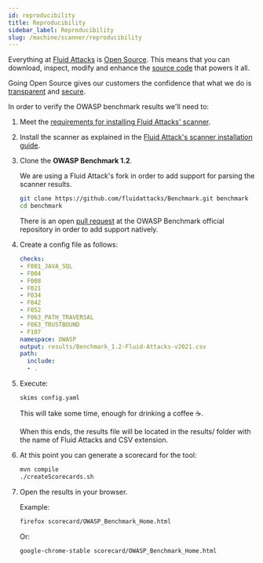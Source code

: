```yaml
---
id: reproducibility
title: Reproducibility
sidebar_label: Reproducibility
slug: /machine/scanner/reproducibility
---
```


Everything at [Fluid Attacks](https://fluidattacks.com)
is [Open Source](https://opensource.com/resources/what-open-source).
This means that you can download,
inspect, modify and enhance the
[source code](https://gitlab.com/fluidattacks/product)
that powers it all.

Going Open Source
gives our customers the confidence
that what we do is
[transparent](https://fluidattacks.com/about-us/values/)
and [secure](https://fluidattacks.com/security/).

In order to verify
the OWASP benchmark results
we'll need to:
1.  Meet the
    [requirements for installing Fluid Attacks' scanner](/machine/scanner/plans/foss#requirements).

1.  Install the scanner
    as explained in the
    [Fluid Attack's scanner installation guide](/machine/scanner/plans/foss#installing).

1.  Clone the **OWASP Benchmark 1.2**.

    We are using a Fluid Attack's fork
    in order to add support
    for parsing the scanner results.

    ```bash
    git clone https://github.com/fluidattacks/Benchmark.git benchmark
    cd benchmark
    ```

    There is an open
    [pull request](https://github.com/OWASP/Benchmark/pull/146)
    at the OWASP Benchmark official repository
    in order to add support natively.

1.  Create a config file as follows:

    ```yaml title="config.yaml"
    checks:
    - F001_JAVA_SQL
    - F004
    - F008
    - F021
    - F034
    - F042
    - F052
    - F063_PATH_TRAVERSAL
    - F063_TRUSTBOUND
    - F107
    namespace: OWASP
    output: results/Benchmark_1.2-Fluid-Attacks-v2021.csv
    path:
      include:
      - .
    ```

1.  Execute:

    ```bash
    skims config.yaml
    ```

    This will take some time,
    enough for drinking a coffee &#x2615;.

    When this ends,
    the results file will be located
    in the results/ folder
    with the name of Fluid Attacks
    and CSV extension.

1.  At this point you can generate
    a scorecard for the tool:

    ```bash
    mvn compile
    ./createScorecards.sh
    ```

1.  Open the results in your browser.

    Example:
    ```bash
    firefox scorecard/OWASP_Benchmark_Home.html
    ```

    Or:

    ```bash
    google-chrome-stable scorecard/OWASP_Benchmark_Home.html
    ```
